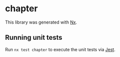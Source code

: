 # chapter

This library was generated with [Nx](https://nx.dev).

## Running unit tests

Run `nx test chapter` to execute the unit tests via [Jest](https://jestjs.io).
